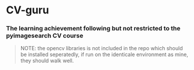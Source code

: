 # CV-guru
### The learning achievement following but not restricted to the pyimagesearch CV course
> NOTE: the opencv libraries is not included in the repo which should be installed seperatedly, if run on the identicale environment as mine, they should walk well.

